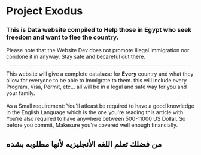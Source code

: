 # Project Exodus


<h3>This is Data website compiled to Help those in Egypt who seek freedom and want to flee the country.</h3>
Please note that the Website Dev does not promote Illegal immigration nor condone it in anyway. Stay safe and becareful out there.
<hr>
This website will give a complete database for <strong>Every</strong> country and what they allow for everyone to be able to Immigrate to them. this will include every Program, Visa, Permit, etc... all will be in a legal and safe way for you and your family.
<br>
<br>
As a Small requirement: You'll atleast be required to have a good knowledge in the English Language which is the one you're reading this article with.
You're also required to have anywhere between 500-11000 US Dollar. So before you commit, Makesure you're covered well enough financially.

<H2>من فضلك تعلم اللغه الأنجليزيه لأنها مطلوبه بشده</H2>
